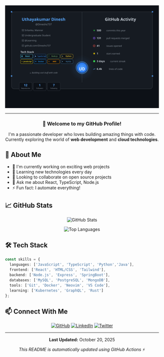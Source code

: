 <div align="center">

![Profile Banner](./profile.svg)

</div>

---

<div align="center">

### 👋 Welcome to my GitHub Profile!

I'm a passionate developer who loves building amazing things with code. Currently exploring the world of **web development** and **cloud technologies**.

</div>

## 🚀 About Me

- 🔭 I'm currently working on exciting web projects
- 🌱 Learning new technologies every day
- 👯 Looking to collaborate on open source projects
- 💬 Ask me about React, TypeScript, Node.js
- ⚡ Fun fact: I automate everything!

## 📈 GitHub Stats

<div align="center">

![GitHub Stats](https://github-readme-stats.vercel.app/api?username=Dineshs737&show_icons=true&theme=github_dark&hide_border=true&bg_color=0d1117&title_color=58a6ff&icon_color=58a6ff&text_color=c9d1d9)

![Top Languages](https://github-readme-stats.vercel.app/api/top-langs/?username=Dineshs737&layout=compact&theme=github_dark&hide_border=true&bg_color=0d1117&title_color=58a6ff&text_color=c9d1d9)

</div>

## 🛠️ Tech Stack

```typescript
const skills = {
  languages: ['JavaScript', 'TypeScript', 'Python','Java'],
  frontend: ['React', 'HTML/CSS', 'Tailwind'],
  backend: ['Node.js', 'Express', 'SpringBoot'],
  databases: ['MySQL', 'PostgreSQL', 'MongoDB'],
  tools: ['Git', 'Docker', 'Neovim', 'VS Code'],
  learning: ['Kubernetes', 'GraphQL', 'Rust']
};
```

## 📫 Connect With Me

<div align="center">

[![GitHub](https://img.shields.io/badge/GitHub-Dineshs737-181717?style=for-the-badge&logo=github)](https://github.com/Dineshs737)
[![LinkedIn](https://img.shields.io/badge/LinkedIn-Connect-0A66C2?style=for-the-badge&logo=linkedin)](https://linkedin.com/in/yourprofile)
[![Twitter](https://img.shields.io/badge/Twitter-Follow-1DA1F2?style=for-the-badge&logo=twitter)](https://twitter.com/yourhandle)

</div>

---

<div align="center">

**Last Updated:** October 20, 2025

*This README is automatically updated using GitHub Actions* ⚡

</div>